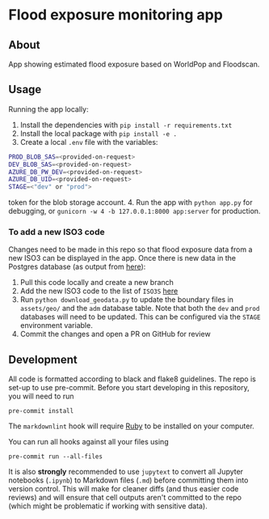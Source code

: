 # Flood exposure monitoring app

## About

App showing estimated flood exposure based on WorldPop and Floodscan.

## Usage

Running the app locally:

1. Install the dependencies with `pip install -r requirements.txt`
2. Install the local package with `pip install -e .`
3. Create a local `.env` file with the variables:

```bash
PROD_BLOB_SAS=<provided-on-request>
DEV_BLOB_SAS=<provided-on-request>
AZURE_DB_PW_DEV=<provided-on-request>
AZURE_DB_UID=<provided-on-request>
STAGE=<"dev" or "prod">
```

token for the blob storage account.
4. Run the app with `python app.py` for debugging, or
`gunicorn -w 4 -b 127.0.0.1:8000 app:server` for production.

### To add a new ISO3 code

Changes need to be made in this repo so that flood exposure data from a new ISO3
can be displayed in the app. Once there is new data in the Postgres database
(as output from [here](https://github.com/OCHA-DAP/ds-floodexposure-monitoring)):

1. Pull this code locally and create a new branch
2. Add the new ISO3 code to the list of `ISO3S`
[here](https://github.com/OCHA-DAP/ds-floodexposure-monitoring-app/blob/ddd1a840f32687d45e18b52172f9a5bd65a1ffd0/constants.py#L9)
3. Run `python download_geodata.py` to update the boundary files in `assets/geo/`
and the `adm` database table. Note that both the `dev` and `prod` databases will
need to be updated. This can be configured via the `STAGE` environment variable.
4. Commit the changes and open a PR on GitHub for review

## Development

All code is formatted according to black and flake8 guidelines.
The repo is set-up to use pre-commit.
Before you start developing in this repository, you will need to run

```shell
pre-commit install
```

The `markdownlint` hook will require
[Ruby](https://www.ruby-lang.org/en/documentation/installation/)
to be installed on your computer.

You can run all hooks against all your files using

```shell
pre-commit run --all-files
```

It is also **strongly** recommended to use `jupytext`
to convert all Jupyter notebooks (`.ipynb`) to Markdown files (`.md`)
before committing them into version control. This will make for
cleaner diffs (and thus easier code reviews) and will ensure that cell outputs aren't
committed to the repo (which might be problematic if working with sensitive data).
